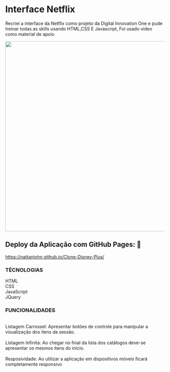 <h1>Interface Netflix</h1>

<p>Recriei a interface da Netflix como projeto da Digital Innovation One e pude treinar todas as skills usando HTML,CSS E Javascript,
  Foi usado video como material de apoio
<p align ="center">
  <img width="600" src="src/gif.gif">
  </p>
  
  ## Deploy da Aplicação com GitHub Pages: :dash:
https://nattanjohn.github.io/Clone-Disney-Plus/
  
<h3>TÉCNOLOGIAS</h3>
  HTML</br>
  CSS</br>
  JavaScript</br>
  JQuery

<h3>FUNCIONALIDADES</h3></br>
Listagem Carrossel: Apresentar botões de controle para manipular a visualização dos itens da sessão.</br></br>
Listagem Infinita: Ao chegar no final da lista dos catálogos deve-se apresentar os mesmos itens do início.</br></br>
Resposividade: Ao utilizar a aplicação em dispositivos móveis ficará completamente responsivo</br>
  
